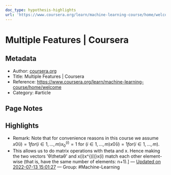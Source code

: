 ```yaml
---
doc_type: hypothesis-highlights
url: 'https://www.coursera.org/learn/machine-learning-course/home/welcome'
---
```


# Multiple Features | Coursera

## Metadata
- Author: [coursera.org]()
- Title: Multiple Features | Coursera
- Reference: https://www.coursera.org/learn/machine-learning-course/home/welcome
- Category: #article

## Page Notes
## Highlights
- Remark: Note that for convenience reasons in this course we assume $x0(i)=1 for (i∈1,…,m)x_{0}^{(i)} =1 \text{ for } (i\in { 1,\dots, m } )x0(i)​=1 for (i∈1,…,m).$
- This allows us to do matrix operations with theta and x. Hence making the two vectors 'θ\thetaθ' and x(i)x^{(i)}x(i) match each other element-wise (that is, have the same number of elements: n+1).] — [Updated on 2022-07-13 15:01:27](https://hyp.is/_zcJtgKBEe2WBouPd2YpGg/www.coursera.org/learn/machine-learning-course/home/welcome) — Group: #Machine-Learning



